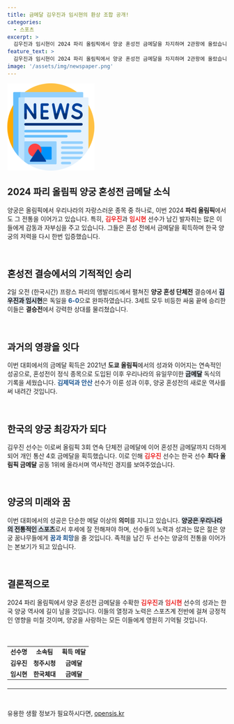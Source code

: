 ```yaml
---
title: 금메달 김우진과 임시현의 환상 조합 공개!
categories:
  - 스포츠
excerpt: >
  김우진과 임시현이 2024 파리 올림픽에서 양궁 혼성전 금메달을 차지하며 2관왕에 올랐습니다! 이로써 한국 양궁의 위엄을 또 한번 증명한 두 선수의 눈부신 활약을 놓치지 마세요!
feature_text: >
  김우진과 임시현이 2024 파리 올림픽에서 양궁 혼성전 금메달을 차지하며 2관왕에 올랐습니다! 이로써 한국 양궁의 위엄을 또 한번 증명한 두 선수의 눈부신 활약을 놓치지 마세요!
image: '/assets/img/newspaper.png'
---
```


<p><img src="/assets/img/newspaper.png" alt="kimp 속보" /></p>

<h2 data-ke-size="size26">2024 파리 올림픽 양궁 혼성전 금메달 소식</h2>

<p data-ke-size="size16">양궁은 올림픽에서 우리나라의 자랑스러운 종목 중 하나로, 이번 2024 <b>파리 올림픽</b>에서도 그 전통을 이어가고 있습니다. 특히, <b><span style="color: #ee2323;">김우진</span></b>과 <b><span style="color: #ee2323;">임시현</span></b> 선수가 남긴 발자취는 많은 이들에게 감동과 자부심을 주고 있습니다. 그들은 혼성 전에서 금메달을 획득하며 한국 양궁의 저력을 다시 한번 입증했습니다.</p>

<p data-ke-size="size16">&nbsp;</p>

<h2 data-ke-size="size26">혼성전 결승에서의 기적적인 승리</h2>

<p data-ke-size="size16">2일 오전 (한국시간) 프랑스 파리의 앵발리드에서 펼쳐진 <b>양궁 혼성 단체전</b> 결승에서 <b><span style="background-color: #21538527;">김우진과 임시현</span></b>은 독일을 <b><span style="color: #1a5490;">6-0</span></b>으로 완파하였습니다. 3세트 모두 비등한 싸움 끝에 승리한 이들은 <b>결승전</b>에서 강력한 상대를 물리쳤습니다.</p>

<p data-ke-size="size16">&nbsp;</p>

<h2 data-ke-size="size26">과거의 영광을 잇다</h2>

<p data-ke-size="size16">이번 대회에서의 금메달 획득은 2021년 <b>도쿄 올림픽</b>에서의 성과와 이어지는 연속적인 성공으로, 혼성전이 정식 종목으로 도입된 이후 우리나라의 유일무이한 <b><span style="background-color: #21538527;">금메달</span></b> 독식의 기록을 세웠습니다. <b><span style="color: #1a5490;">김제덕과 안산</span></b> 선수가 이룬 성과 이후, 양궁 혼성전의 새로운 역사를 써 내려간 것입니다.</p>

<p data-ke-size="size16">&nbsp;</p>

<h2 data-ke-size="size26">한국의 양궁 최강자가 되다</h2>

<p data-ke-size="size16">김우진 선수는 이로써 올림픽 3회 연속 단체전 금메달에 이어 혼성전 금메달까지 더하게 되어 개인 통산 4호 금메달을 획득했습니다. 이로 인해 <b><span style="color: #ee2323;">김우진</span></b> 선수는 한국 선수 <b>최다 올림픽 금메달</b> 공동 1위에 올라서며 역사적인 경지를 보여주었습니다.</p>

<p data-ke-size="size16">&nbsp;</p>

<h2 data-ke-size="size26">양궁의 미래와 꿈</h2>

<p data-ke-size="size16">이번 대회에서의 성공은 단순한 메달 이상의 <b>의미</b>를 지니고 있습니다. <b><span style="background-color: #21538527;">양궁은 우리나라의 전통적인 스포츠</span></b>로서 후세에 잘 전해져야 하며, 선수들의 노력과 성과는 많은 젊은 양궁 꿈나무들에게 <b><span style="color: #1a5490;">꿈과 희망</span></b>을 줄 것입니다. 족적을 남긴 두 선수는 양궁의 전통을 이어가는 본보기가 되고 있습니다.</p>

<p data-ke-size="size16">&nbsp;</p>

<h2 data-ke-size="size26">결론적으로</h2>

<p data-ke-size="size16">2024 파리 올림픽에서 양궁 혼성전 금메달을 수확한 <b><span style="color: #ee2323;">김우진</span></b>과 <b><span style="color: #ee2323;">임시현</span></b> 선수의 성과는 한국 양궁 역사에 길이 남을 것입니다. 이들의 열정과 노력은 스포츠계 전반에 걸쳐 긍정적인 영향을 미칠 것이며, 양궁을 사랑하는 모든 이들에게 영원히 기억될 것입니다.</p>

<p data-ke-size="size16">&nbsp;</p>

<table style="width: 100%; border-spacing: 0; border-collapse: collapse; margin: 20px 0;">
    <tr>
        <td style="text-align: center; height: 17px;"><b>선수명</b></td>
        <td style="text-align: center; height: 17px;"><b>소속팀</b></td>
        <td style="text-align: center; height: 17px;"><b>획득 메달</b></td>
    </tr>
    <tr>
        <td style="text-align: center; height: 17px;"><b>김우진</b></td>
        <td style="text-align: center; height: 17px;"><b>청주시청</b></td>
        <td style="text-align: center; height: 17px;"><b>금메달</b></td>
    </tr>
    <tr>
        <td style="text-align: center; height: 17px;"><b>임시현</b></td>
        <td style="text-align: center; height: 17px;"><b>한국체대</b></td>
        <td style="text-align: center; height: 17px;"><b>금메달</b></td>
    </tr>
</table>

<hr>

<p data-ke-size="size16">&nbsp;</p>
유용한 생활 정보가 필요하시다면, <a href="https://opensis.kr" rel="dofollow">opensis.kr</a>


